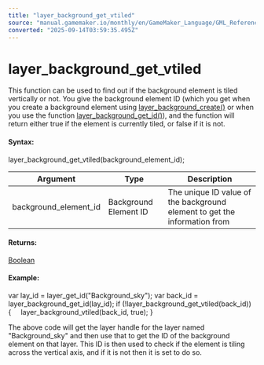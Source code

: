 ```yaml
---
title: "layer_background_get_vtiled"
source: "manual.gamemaker.io/monthly/en/GameMaker_Language/GML_Reference/Asset_Management/Rooms/Background_Layers/layer_background_get_vtiled.htm"
converted: "2025-09-14T03:59:35.495Z"
---
```


# layer\_background\_get\_vtiled

This function can be used to find out if the background element is tiled vertically or not. You give the background element ID (which you get when you create a background element using [layer\_background\_create()](layer_background_create.md) or when you use the function [layer\_background\_get\_id()](layer_background_get_id.md)), and the function will return either true if the element is currently tiled, or false if it is not.

#### Syntax:

layer\_background\_get\_vtiled(background\_element\_id);

| Argument | Type | Description |
| --- | --- | --- |
| background_element_id | Background Element ID | The unique ID value of the background element to get the information from |

#### Returns:

[Boolean](../../../../GML_Overview/Data_Types.md)

#### Example:

var lay\_id = layer\_get\_id("Background\_sky");
var back\_id = layer\_background\_get\_id(lay\_id);
if (!layer\_background\_get\_vtiled(back\_id))
{
    layer\_background\_vtiled(back\_id, true);
}

The above code will get the layer handle for the layer named "Background\_sky" and then use that to get the ID of the background element on that layer. This ID is then used to check if the element is tiling across the vertical axis, and if it is not then it is set to do so.